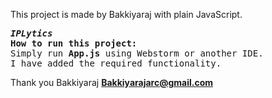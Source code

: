 This project is made by Bakkiyaraj with plain JavaScript.

<pre>
<b><i>IPLytics</i></b>
<b>How to run this project:</b>
Simply run <b>App.js</b> using Webstorm or another IDE.
I have added the required functionality.
</pre>

Thank you
Bakkiyaraj
<b>Bakkiyarajarc@gmail.com</b>
